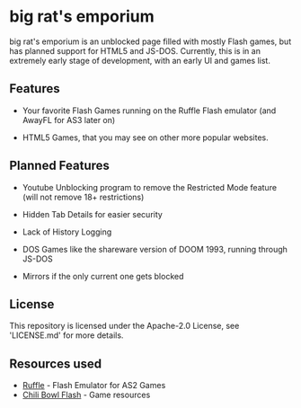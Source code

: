 # big rat's emporium

big rat's emporium is an unblocked page filled with mostly Flash games, but has planned support for HTML5 and JS-DOS. Currently, this is in an extremely early stage of development, with an early UI and games list.

## Features
- Your favorite Flash Games running on the Ruffle Flash emulator (and AwayFL for AS3 later on)

- HTML5 Games, that you may see on other more popular websites.

## Planned Features
- Youtube Unblocking program to remove the Restricted Mode feature (will not remove 18+ restrictions)

- Hidden Tab Details for easier security

- Lack of History Logging

- DOS Games like the shareware version of DOOM 1993, running through JS-DOS

- Mirrors if the only current one gets blocked

## License
This repository is licensed under the Apache-2.0 License, see 'LICENSE.md' for more details.

## Resources used

 - <a href="https://ruffle.rs" target="_blank" rel="noopener">Ruffle</a> - Flash Emulator for AS2 Games
 - <a href="https://github.com/CBGamesdev/chilibowlflash" target="_blank" rel="noopener">Chili Bowl Flash</a> - Game resources